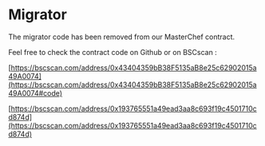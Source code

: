 # Migrator

The migrator code has been removed from our MasterChef contract.

Feel free to check the contract code on Github or on BSCscan :

[https://bscscan.com/address/0x43404359bB38F5135aB8e25c62902015a49A0074](https://bscscan.com/address/0x43404359bB38F5135aB8e25c62902015a49A0074#code)

[https://bscscan.com/address/0x193765551a49ead3aa8c693f19c4501710cd874d](https://bscscan.com/address/0x193765551a49ead3aa8c693f19c4501710cd874d)

